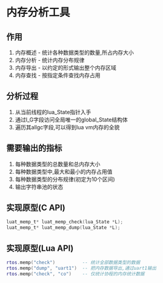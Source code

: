 # 内存分析工具

## 作用

1. 内存概述 - 统计各种数据类型的数量,所占内存大小
2. 内存分析 - 统计内存分布规律
3. 内存导出 - 以约定的形式输出整个内存区域
4. 内存查找 - 按指定条件查找内存占用

## 分析过程

1. 从当前线程的lua_State指针入手
2. 通过l_G字段访问全局唯一的global_State结构体
3. 遍历其allgc字段,可以得到lua vm内存的全貌

## 需要输出的指标

1. 每种数据类型的总数量和总内存大小
2. 每种数据类型中,最大和最小的内存占用值
3. 每种数据类型的分布规律(初定为10个区间)
4. 输出字符串池的状态

## 实现原型(C API)

```c
luat_memp_t* luat_memp_check(lua_State *L);
luat_memp_t* luat_memp_dump(lua_State *L);
```

## 实现原型(Lua API)

```lua
rtos.memp("check")          -- 统计全部数据类型的数据
rtos.memp("dump", "uart1")  -- 把内存数据导出,通过uart1输出
rtos.memp("check", "co")    -- 仅统计协程的内存统计数据
```